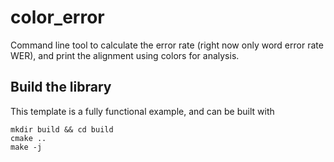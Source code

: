 # color_error

Command line tool to calculate the error rate (right now only word error rate WER), and print the alignment using colors for analysis.

## Build the library

This template is a fully functional example, and can be built with

```
mkdir build && cd build
cmake ..
make -j
```
